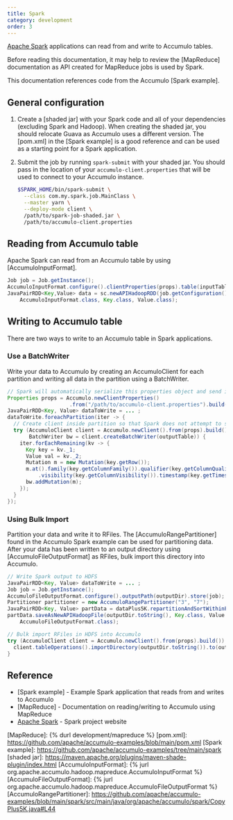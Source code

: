 ```yaml
---
title: Spark
category: development
order: 3
---
```


[Apache Spark] applications can read from and write to Accumulo tables.

Before reading this documentation, it may help to review the [MapReduce]
documentation as API created for MapReduce jobs is used by Spark.

This documentation references code from the Accumulo [Spark example].

## General configuration

1. Create a [shaded jar] with your Spark code and all of your dependencies (excluding
   Spark and Hadoop). When creating the shaded jar, you should relocate Guava
   as Accumulo uses a different version. The [pom.xml] in the [Spark example] is
   a good reference and can be used as a starting point for a Spark application.

2. Submit the job by running `spark-submit` with your shaded jar. You should pass
   in the location of your `accumulo-client.properties` that will be used to connect
   to your Accumulo instance.
    ```bash
    $SPARK_HOME/bin/spark-submit \
      --class com.my.spark.job.MainClass \
      --master yarn \
      --deploy-mode client \
      /path/to/spark-job-shaded.jar \
      /path/to/accumulo-client.properties
    ```

## Reading from Accumulo table

Apache Spark can read from an Accumulo table by using [AccumuloInputFormat].

```java
Job job = Job.getInstance();
AccumuloInputFormat.configure().clientProperties(props).table(inputTable).store(job);
JavaPairRDD<Key,Value> data = sc.newAPIHadoopRDD(job.getConfiguration(),
    AccumuloInputFormat.class, Key.class, Value.class);
```

## Writing to Accumulo table

There are two ways to write to an Accumulo table in Spark applications.

### Use a BatchWriter

Write your data to Accumulo by creating an AccumuloClient for each partition and writing all
data in the partition using a BatchWriter.

```java
// Spark will automatically serialize this properties object and send it to each partition
Properties props = Accumulo.newClientProperties()
                    .from("/path/to/accumulo-client.properties").build();
JavaPairRDD<Key, Value> dataToWrite = ... ;
dataToWrite.foreachPartition(iter -> {
  // Create client inside partition so that Spark does not attempt to serialize it.
  try (AccumuloClient client = Accumulo.newClient().from(props).build();
       BatchWriter bw = client.createBatchWriter(outputTable)) {
    iter.forEachRemaining(kv -> {
      Key key = kv._1;
      Value val = kv._2;
      Mutation m = new Mutation(key.getRow());
      m.at().family(key.getColumnFamily()).qualifier(key.getColumnQualifier())
          .visibility(key.getColumnVisibility()).timestamp(key.getTimestamp()).put(val);
      bw.addMutation(m);
    });
  }
});
```

### Using Bulk Import

Partition your data and write it to RFiles. The [AccumuloRangePartitioner] found in the Accumulo
Spark example can be used for partitioning data. After your data has been written to an output
directory using [AccumuloFileOutputFormat] as RFiles, bulk import this directory into Accumulo.

```java
// Write Spark output to HDFS
JavaPairRDD<Key, Value> dataToWrite = ... ;
Job job = Job.getInstance();
AccumuloFileOutputFormat.configure().outputPath(outputDir).store(job);
Partitioner partitioner = new AccumuloRangePartitioner("3", "7");
JavaPairRDD<Key, Value> partData = dataPlus5K.repartitionAndSortWithinPartitions(partitioner);
partData.saveAsNewAPIHadoopFile(outputDir.toString(), Key.class, Value.class,
    AccumuloFileOutputFormat.class);

// Bulk import RFiles in HDFS into Accumulo
try (AccumuloClient client = Accumulo.newClient().from(props).build()) {
  client.tableOperations().importDirectory(outputDir.toString()).to(outputTable).load();
}
```

## Reference

* [Spark example] - Example Spark application that reads from and writes to Accumulo
* [MapReduce] - Documentation on reading/writing to Accumulo using MapReduce
* [Apache Spark] - Spark project website

[Apache Spark]: https://spark.apache.org/
[MapReduce]: {% durl development/mapreduce %}
[pom.xml]: https://github.com/apache/accumulo-examples/blob/main/pom.xml
[Spark example]: https://github.com/apache/accumulo-examples/tree/main/spark
[shaded jar]: https://maven.apache.org/plugins/maven-shade-plugin/index.html
[AccumuloInputFormat]: {% jurl org.apache.accumulo.hadoop.mapreduce.AccumuloInputFormat %}
[AccumuloFileOutputFormat]: {% jurl org.apache.accumulo.hadoop.mapreduce.AccumuloFileOutputFormat %}
[AccumuloRangePartitioner]: https://github.com/apache/accumulo-examples/blob/main/spark/src/main/java/org/apache/accumulo/spark/CopyPlus5K.java#L44
